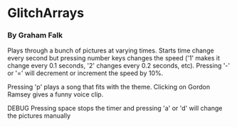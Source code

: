 # GlitchArrays

### By Graham Falk

Plays through a bunch of pictures at varying times. Starts time change every second but pressing number keys changes the speed ('1' makes it change every 0.1 seconds, '2' changes every 0.2 seconds, etc). Pressing '-' or '=' will decrement or increment the speed by 10%. 

Pressing 'p' plays a song that fits with the theme.
Clicking on Gordon Ramsey gives a funny voice clip.

DEBUG
Pressing space stops the timer and pressing 'a' or 'd' will change the pictures manually
